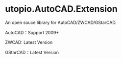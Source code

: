 # utopio.AutoCAD.Extension
An open souce library for AutoCAD/ZWCAD/GStarCAD.

AutoCAD：Support 2009+

ZWCAD: Latest Version

GStarCAD：Latest Version

